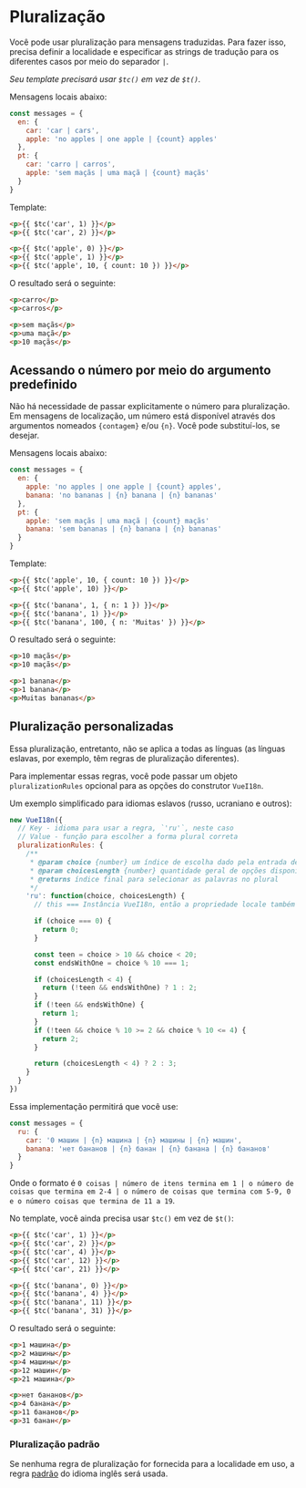 # Pluralização

Você pode usar pluralização para mensagens traduzidas. Para fazer isso, precisa definir a localidade e especificar as strings de tradução para os diferentes casos por meio do separador `|`.

*Seu template precisará usar `$tc()` em vez de `$t()`.*

Mensagens locais abaixo:

```js
const messages = {
  en: {
    car: 'car | cars',
    apple: 'no apples | one apple | {count} apples'
  },
  pt: {
    car: 'carro | carros',
    apple: 'sem maçãs | uma maçã | {count} maçãs'
  }
}
```

Template:

```html
<p>{{ $tc('car', 1) }}</p>
<p>{{ $tc('car', 2) }}</p>

<p>{{ $tc('apple', 0) }}</p>
<p>{{ $tc('apple', 1) }}</p>
<p>{{ $tc('apple', 10, { count: 10 }) }}</p>
```

O resultado será o seguinte:

```html
<p>carro</p>
<p>carros</p>

<p>sem maçãs</p>
<p>uma maçã</p>
<p>10 maçãs</p>
```

## Acessando o número por meio do argumento predefinido

Não há necessidade de passar explicitamente o número para pluralização. Em mensagens de localização, um número está disponível através dos argumentos nomeados `{contagem}` e/ou `{n}`. Você pode substituí-los, se desejar.

Mensagens locais abaixo:

```js
const messages = {
  en: {
    apple: 'no apples | one apple | {count} apples',
    banana: 'no bananas | {n} banana | {n} bananas'
  },
  pt: {
    apple: 'sem maçãs | uma maçã | {count} maçãs'
    banana: 'sem bananas | {n} banana | {n} bananas'
  }
}
```

Template:

```html
<p>{{ $tc('apple', 10, { count: 10 }) }}</p>
<p>{{ $tc('apple', 10) }}</p>

<p>{{ $tc('banana', 1, { n: 1 }) }}</p>
<p>{{ $tc('banana', 1) }}</p>
<p>{{ $tc('banana', 100, { n: 'Muitas' }) }}</p>
```

O resultado será o seguinte:

```html
<p>10 maçãs</p>
<p>10 maçãs</p>

<p>1 banana</p>
<p>1 banana</p>
<p>Muitas bananas</p>
```

## Pluralização personalizadas

Essa pluralização, entretanto, não se aplica a todas as línguas (as línguas eslavas, por exemplo, têm regras de pluralização diferentes).

Para implementar essas regras, você pode passar um objeto `pluralizationRules` opcional para as opções do construtor `VueI18n`.

Um exemplo simplificado para idiomas eslavos (russo, ucraniano e outros):
```js
new VueI18n({
  // Key - idioma para usar a regra, `'ru'`, neste caso
  // Value - função para escolher a forma plural correta
  pluralizationRules: {
    /**
     * @param choice {number} um índice de escolha dado pela entrada de $tc: `$tc('path.to.rule', choiceIndex)`
     * @param choicesLength {number} quantidade geral de opções disponíveis
     * @returns índice final para selecionar as palavras no plural
     */
    'ru': function(choice, choicesLength) {
      // this === Instância VueI18n, então a propriedade locale também existe aqui

      if (choice === 0) {
        return 0;
      }

      const teen = choice > 10 && choice < 20;
      const endsWithOne = choice % 10 === 1;

      if (choicesLength < 4) {
        return (!teen && endsWithOne) ? 1 : 2;
      }
      if (!teen && endsWithOne) {
        return 1;
      }
      if (!teen && choice % 10 >= 2 && choice % 10 <= 4) {
        return 2;
      }

      return (choicesLength < 4) ? 2 : 3;
    }
  }
})
```

Essa implementação permitirá que você use:

```js
const messages = {
  ru: {
    car: '0 машин | {n} машина | {n} машины | {n} машин',
    banana: 'нет бананов | {n} банан | {n} банана | {n} бананов'
  }
}
```

Onde o formato é `0 coisas | número de itens termina em 1 | o número de coisas que termina em 2-4 | o número de coisas que termina com 5-9, 0 e o número coisas que termina de 11 a 19`.

No template, você ainda precisa usar `$tc()` em vez de `$t()`:

```html
<p>{{ $tc('car', 1) }}</p>
<p>{{ $tc('car', 2) }}</p>
<p>{{ $tc('car', 4) }}</p>
<p>{{ $tc('car', 12) }}</p>
<p>{{ $tc('car', 21) }}</p>

<p>{{ $tc('banana', 0) }}</p>
<p>{{ $tc('banana', 4) }}</p>
<p>{{ $tc('banana', 11) }}</p>
<p>{{ $tc('banana', 31) }}</p>
```

O resultado será o seguinte:

```html
<p>1 машина</p>
<p>2 машины</p>
<p>4 машины</p>
<p>12 машин</p>
<p>21 машина</p>

<p>нет бананов</p>
<p>4 банана</p>
<p>11 бананов</p>
<p>31 банан</p>
```

### Pluralização padrão

Se nenhuma regra de pluralização for fornecida para a localidade em uso, a regra [padrão](#pluralizacao) do idioma inglês será usada.
